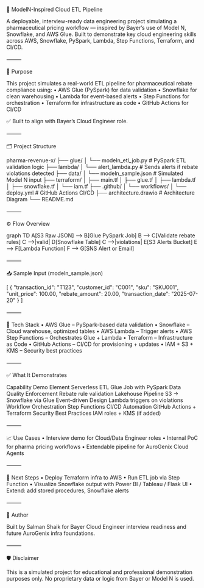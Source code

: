 🧬 ModelN-Inspired Cloud ETL Pipeline

A deployable, interview-ready data engineering project simulating a pharmaceutical pricing workflow — inspired by Bayer’s use of Model N, Snowflake, and AWS Glue. Built to demonstrate key cloud engineering skills across AWS, Snowflake, PySpark, Lambda, Step Functions, Terraform, and CI/CD.

⸻

🎯 Purpose

This project simulates a real-world ETL pipeline for pharmaceutical rebate compliance using:
	•	AWS Glue (PySpark) for data validation
	•	Snowflake for clean warehousing
	•	Lambda for event-based alerts
	•	Step Functions for orchestration
	•	Terraform for infrastructure as code
	•	GitHub Actions for CI/CD

✅ Built to align with Bayer’s Cloud Engineer role.

⸻

🗂 Project Structure

pharma-revenue-x/
├── glue/
│   └── modeln_etl_job.py          # PySpark ETL validation logic
├── lambda/
│   └── alert_lambda.py           # Sends alerts if rebate violations detected
├── data/
│   └── modeln_sample.json        # Simulated Model N input
├── terraform/
│   ├── main.tf
│   ├── glue.tf
│   ├── lambda.tf
│   ├── snowflake.tf
│   └── iam.tf
├── .github/
│   └── workflows/
│       └── deploy.yml            # GitHub Actions CI/CD
├── architecture.drawio           # Architecture Diagram
└── README.md


⸻

⚙️ Flow Overview

graph TD
  A[S3 Raw JSON] --> B[Glue PySpark Job]
  B --> C[Validate rebate rules]
  C -->|valid| D[Snowflake Table]
  C -->|violations| E[S3 Alerts Bucket]
  E --> F[Lambda Function]
  F --> G[SNS Alert or Email]


⸻

📥 Sample Input (modeln_sample.json)

[
  {
    "transaction_id": "T123",
    "customer_id": "C001",
    "sku": "SKU001",
    "unit_price": 100.00,
    "rebate_amount": 20.00,
    "transaction_date": "2025-07-20"
  }
]


⸻

🔧 Tech Stack
	•	AWS Glue – PySpark-based data validation
	•	Snowflake – Cloud warehouse, optimized tables
	•	AWS Lambda – Trigger alerts
	•	AWS Step Functions – Orchestrates Glue + Lambda
	•	Terraform – Infrastructure as Code
	•	GitHub Actions – CI/CD for provisioning + updates
	•	IAM + S3 + KMS – Security best practices

⸻

✅ What It Demonstrates

Capability	Demo Element
Serverless ETL	Glue Job with PySpark
Data Quality Enforcement	Rebate rule validation
Lakehouse Pipeline	S3 → Snowflake via Glue
Event-driven Design	Lambda triggers on violations
Workflow Orchestration	Step Functions
CI/CD Automation	GitHub Actions + Terraform
Security Best Practices	IAM roles + KMS (if added)


⸻

📈 Use Cases
	•	Interview demo for Cloud/Data Engineer roles
	•	Internal PoC for pharma pricing workflows
	•	Extendable pipeline for AuroGenix Cloud Agents

⸻

📌 Next Steps
	•	Deploy Terraform infra to AWS
	•	Run ETL job via Step Function
	•	Visualize Snowflake output with Power BI / Tableau / Flask UI
	•	Extend: add stored procedures, Snowflake alerts

⸻

🧠 Author

Built by Salman Shaik for Bayer Cloud Engineer interview readiness and future AuroGenix infra foundations.

⸻

🛡 Disclaimer

This is a simulated project for educational and professional demonstration purposes only. No proprietary data or logic from Bayer or Model N is used.